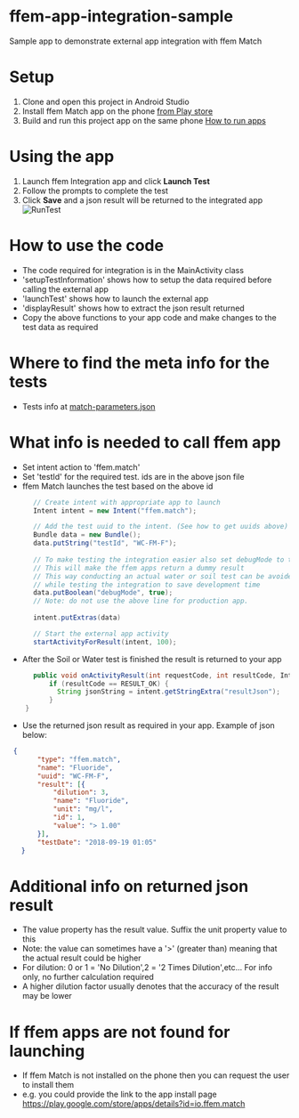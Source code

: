 # ffem-app-integration-sample
Sample app to demonstrate external app integration with ffem Match

# Setup

1. Clone and open this project in Android Studio
1. Install ffem Match app on the phone [from Play store](https://play.google.com/store/apps/details?id=io.ffem.match)
1. Build and run this project app on the same phone [How to run apps](https://developer.android.com/training/basics/firstapp/running-app) 

# Using the app

1. Launch ffem Integration app and click <b>Launch Test</b>
2. Follow the prompts to complete the test  
4. Click <b>Save</b> and a json result will be returned to the integrated app
   ![RunTest](https://github.com/foundation-for-environmental-monitoring/ffem-app-integration-sample/assets/4124856/fc0817d6-6dd6-4e35-86e0-dbd5194ca587)



# How to use the code

- The code required for integration is in the MainActivity class
- 'setupTestInformation' shows how to setup the data required before calling the external app
- 'launchTest' shows how to launch the external app
- 'displayResult' shows how to extract the json result returned
- Copy the above functions to your app code and make changes to the test data as required

# Where to find the meta info for the tests

- Tests info at <a href="https://github.com/foundation-for-environmental-monitoring/ffem-match/blob/master/colorCard/match-parameters.json" target="_blank">match-parameters.json</a>

# What info is needed to call ffem app

- Set intent action to 'ffem.match'
- Set 'testId' for the required test. ids are in the above json file
- ffem Match launches the test based on the above id


```java
      // Create intent with appropriate app to launch
      Intent intent = new Intent("ffem.match");

      // Add the test uuid to the intent. (See how to get uuids above)
      Bundle data = new Bundle();
      data.putString("testId", "WC-FM-F");
      
      // To make testing the integration easier also set debugMode to true
      // This will make the ffem apps return a dummy result
      // This way conducting an actual water or soil test can be avoided 
      // while testing the integration to save development time
      data.putBoolean("debugMode", true);
      // Note: do not use the above line for production app.
      
      intent.putExtras(data)   

      // Start the external app activity
      startActivityForResult(intent, 100);
 ```

- After the Soil or Water test is finished the result is returned to your app
```java
      public void onActivityResult(int requestCode, int resultCode, Intent intent) {
          if (resultCode == RESULT_OK) {
            String jsonString = intent.getStringExtra("resultJson");
          }
    }
 ```

- Use the returned json result as required in your app. Example of json below:
```json
 {
       "type": "ffem.match",
       "name": "Fluoride",
       "uuid": "WC-FM-F",
       "result": [{
           "dilution": 3,
           "name": "Fluoride",
           "unit": "mg/l",
           "id": 1,
           "value": "> 1.00"
       }],
       "testDate": "2018-09-19 01:05"
   }
```
# Additional info on returned json result

- The value property has the result value. Suffix the unit property value to this
- Note: the value can sometimes have a '>' (greater than) meaning that the actual result could be higher
- For dilution: 0 or 1 = 'No Dilution',2 = '2 Times Dilution',etc... For info only, no further calculation required
- A higher dilution factor usually denotes that the accuracy of the result may be lower

# If ffem apps are not found for launching
- If ffem Match is not installed on the phone then you can request the user to install them
- e.g. you could provide the link to the app install page https://play.google.com/store/apps/details?id=io.ffem.match









